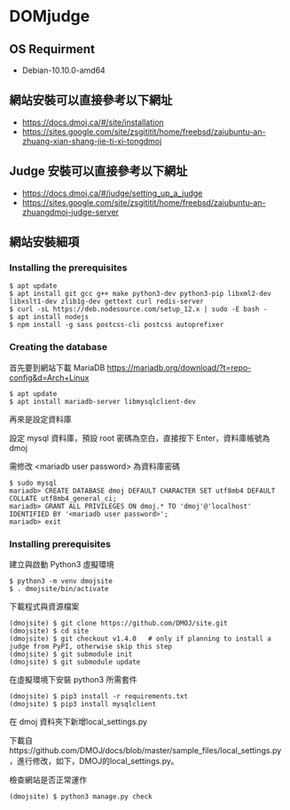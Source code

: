 # DOMjudge

## OS Requirment
* Debian-10.10.0-amd64

## 網站安裝可以直接參考以下網址
* https://docs.dmoj.ca/#/site/installation 
* https://sites.google.com/site/zsgititit/home/freebsd/zaiubuntu-an-zhuang-xian-shang-jie-ti-xi-tongdmoj

## Judge 安裝可以直接參考以下網址
* https://docs.dmoj.ca/#/judge/setting_up_a_judge
* https://sites.google.com/site/zsgititit/home/freebsd/zaiubuntu-an-zhuangdmoj-judge-server

## 網站安裝細項
### Installing the prerequisites
```
$ apt update
$ apt install git gcc g++ make python3-dev python3-pip libxml2-dev libxslt1-dev zlib1g-dev gettext curl redis-server
$ curl -sL https://deb.nodesource.com/setup_12.x | sudo -E bash -
$ apt install nodejs
$ npm install -g sass postcss-cli postcss autoprefixer
```
### Creating the database
首先要到網站下載 MariaDB https://mariadb.org/download/?t=repo-config&d=Arch+Linux
```
$ apt update
$ apt install mariadb-server libmysqlclient-dev
```
再來是設定資料庫

設定 mysql 資料庫，預設 root 密碼為空白，直接按下 Enter，資料庫帳號為 dmoj

需修改 \<mariadb user password\> 為資料庫密碼
```
$ sudo mysql
mariadb> CREATE DATABASE dmoj DEFAULT CHARACTER SET utf8mb4 DEFAULT COLLATE utf8mb4_general_ci;
mariadb> GRANT ALL PRIVILEGES ON dmoj.* TO 'dmoj'@'localhost' IDENTIFIED BY '<mariadb user password>';
mariadb> exit
```
### Installing prerequisites
建立與啟動 Python3 虛擬環境
```
$ python3 -m venv dmojsite
$ . dmojsite/bin/activate  
```
下載程式與資源檔案
```
(dmojsite) $ git clone https://github.com/DMOJ/site.git
(dmojsite) $ cd site
(dmojsite) $ git checkout v1.4.0   # only if planning to install a judge from PyPI, otherwise skip this step
(dmojsite) $ git submodule init
(dmojsite) $ git submodule update
```
在虛擬環境下安裝 python3 所需套件
```
(dmojsite) $ pip3 install -r requirements.txt
(dmojsite) $ pip3 install mysqlclient
```
在 dmoj 資料夾下新增local_settings.py

下載自https://github.com/DMOJ/docs/blob/master/sample_files/local_settings.py，進行修改，如下，DMOJ的local_settings.py。

檢查網站是否正常運作
```
(dmojsite) $ python3 manage.py check
```
